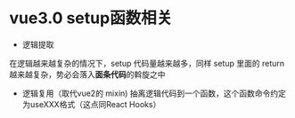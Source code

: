 # vue3.0 setup函数相关

* 逻辑提取

在逻辑越来越复杂的情况下，setup 代码量越来越多，同样 setup 里面的 return 越来越复杂，势必会落入**面条代码**的斡旋之中

* 逻辑复用（取代vue2的 mixin)
  抽离逻辑代码到一个函数，这个函数命令约定为useXXX格式（这点同React Hooks）
